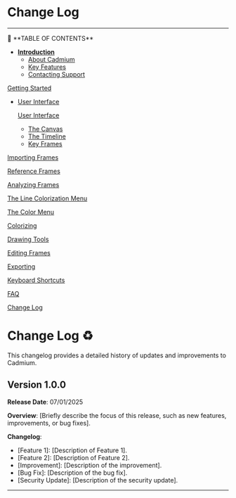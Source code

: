 # Change Log

---

<aside>
📜 **TABLE OF CONTENTS**

- [**Introduction**](../Cadmium%20Technical%20Documentation%2022ebf2ac914780e38715f6f9f06d9432.md)
    - [About Cadmium](../Cadmium%20Technical%20Documentation%2022ebf2ac914780e38715f6f9f06d9432.md)
    - [Key Features](../Cadmium%20Technical%20Documentation%2022ebf2ac914780e38715f6f9f06d9432.md)
    - [Contacting Support](../Cadmium%20Technical%20Documentation%2022ebf2ac914780e38715f6f9f06d9432.md)

[Getting Started](Getting%20Started%2022ebf2ac9147815ea681d7184c0029b0.md)

- [User Interface](User%20Interface%2022ebf2ac9147814bb34adaacff5e8ad8.md)
    
    [User Interface](User%20Interface%2022ebf2ac9147814bb34adaacff5e8ad8.md)
    
    - [The Canvas](User%20Interface%2022ebf2ac9147814bb34adaacff5e8ad8.md)
    - [The Timeline](User%20Interface%2022ebf2ac9147814bb34adaacff5e8ad8.md)
    - [Key Frames](User%20Interface%2022ebf2ac9147814bb34adaacff5e8ad8.md)

[Importing Frames](Importing%20Frames%2022ebf2ac914781148e2efef468b66e13.md)

[Reference Frames](Reference%20Frames%2022ebf2ac9147811b93f3f52d4f96aefb.md)

[Analyzing Frames](Analyzing%20Frames%2022ebf2ac9147815d8274e3ee2004ffe0.md)

[The Line Colorization Menu](The%20Line%20Colorization%20Menu%2022ebf2ac914781829ec0c0d0a4deec5c.md)

[The Color Menu](The%20Color%20Menu%2022ebf2ac914781c7af45d71b6cc890b6.md)

[Colorizing](Colorizing%2022ebf2ac914781b595cccbef7aee6ce2.md)

[Drawing Tools](Drawing%20Tools%2022ebf2ac9147813c9bf6f7b901dbda0b.md)

[Editing Frames](Editing%20Frames%2022ebf2ac91478143b255da248016bf81.md)

[Exporting](Exporting%2022ebf2ac91478124ba83e5064ecc8c1b.md)

[Keyboard Shortcuts](Keyboard%20Shortcuts%2022ebf2ac914781a1a536ed6f8d9d1141.md)

[FAQ](FAQ%2022ebf2ac914781aa9fd7c05c7d0683c9.md)

[Change Log](Change%20Log%2022ebf2ac9147816e8718e9dade5087a0.md)

</aside>

# Change Log ♻️

This changelog provides a detailed history of updates and improvements to Cadmium.

## **Version 1.0.0**

**Release Date**: 07/01/2025

**Overview**: [Briefly describe the focus of this release, such as new features, improvements, or bug fixes].

**Changelog**:

- [Feature 1]: [Description of Feature 1].
- [Feature 2]: [Description of Feature 2].
- [Improvement]: [Description of the improvement].
- [Bug Fix]: [Description of the bug fix].
- [Security Update]: [Description of the security update].

---